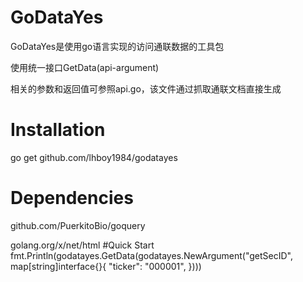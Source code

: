 # GoDataYes

GoDataYes是使用go语言实现的访问通联数据的工具包

使用统一接口GetData(api-argument)

相关的参数和返回值可参照api.go，该文件通过抓取通联文档直接生成
# Installation
go get github.com/lhboy1984/godatayes
# Dependencies
github.com/PuerkitoBio/goquery

golang.org/x/net/html
#Quick Start
fmt.Println(godatayes.GetData(godatayes.NewArgument("getSecID", map[string]interface{}{
		"ticker": "000001",
	})))
